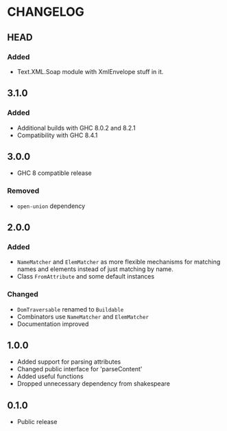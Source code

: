 # CHANGELOG

## HEAD

### Added

* Text.XML.Soap module with XmlEnvelope stuff in it.

## 3.1.0

### Added

* Additional builds with GHC 8.0.2 and 8.2.1
* Compatibility with GHC 8.4.1

## 3.0.0

* GHC 8 compatible release

### Removed

* `open-union` dependency

## 2.0.0

### Added

* `NameMatcher` and `ElemMatcher` as more flexible mechanisms for
  matching names and elements instead of just matching by name.
* Class `FromAttribute` and some default instances

### Changed

* `DomTraversable` renamed to `Buildable`
* Combinators use `NameMatcher` and `ElemMatcher`
* Documentation improved

## 1.0.0

* Added support for parsing attributes
* Changed public interface for 'parseContent'
* Added useful functions
* Dropped unnecessary dependency from shakespeare

## 0.1.0

* Public release

